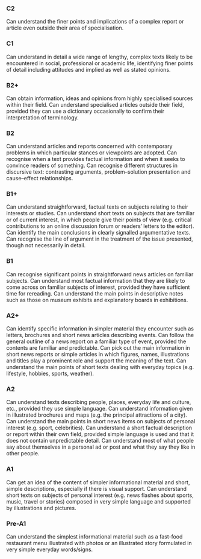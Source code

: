 ### C2
Can understand the finer points and implications of a complex report or article even outside their area of specialisation.
### C1
Can understand in detail a wide range of lengthy, complex texts likely to be encountered in social, professional or academic life, identifying finer points of detail including attitudes and implied as well as stated opinions.
### B2+
Can obtain information, ideas and opinions from highly specialised sources within their field.
Can understand specialised articles outside their field, provided they can use a dictionary occasionally to confirm their interpretation of terminology.
### B2
Can understand articles and reports concerned with contemporary problems in which particular stances or viewpoints are adopted.
Can recognise when a text provides factual information and when it seeks to convince readers of something.
Can recognise different structures in discursive text: contrasting arguments, problem–solution presentation and cause–effect relationships.
### B1+
Can understand straightforward, factual texts on subjects relating to their interests or studies.
Can understand short texts on subjects that are familiar or of current interest, in which people give their points of view (e.g. critical contributions to an online discussion forum or readers’ letters to the editor).
Can identify the main conclusions in clearly signalled argumentative texts.
Can recognise the line of argument in the treatment of the issue presented, though not necessarily in detail.
### B1
Can recognise significant points in straightforward news articles on familiar subjects.
Can understand most factual information that they are likely to come across on familiar subjects of interest, provided they have sufficient time for rereading.
Can understand the main points in descriptive notes such as those on museum exhibits and explanatory boards in exhibitions.
### A2+
Can identify specific information in simpler material they encounter such as letters, brochures and short news articles describing events.
Can follow the general outline of a news report on a familiar type of event, provided the contents are familiar and predictable.
Can pick out the main information in short news reports or simple articles in which figures, names, illustrations and titles play a prominent role and support the meaning of the text.
Can understand the main points of short texts dealing with everyday topics (e.g. lifestyle, hobbies, sports, weather).
### A2
Can understand texts describing people, places, everyday life and culture, etc., provided they use simple language.
Can understand information given in illustrated brochures and maps (e.g. the principal attractions of a city).
Can understand the main points in short news items on subjects of personal interest (e.g. sport, celebrities).
Can understand a short factual description or report within their own field, provided simple language is used and that it does not contain unpredictable detail.
Can understand most of what people say about themselves in a personal ad or post and what they say they like in other people.
### A1
Can get an idea of the content of simpler informational material and short, simple descriptions, especially if there is visual support.
Can understand short texts on subjects of personal interest (e.g. news flashes about sports, music, travel or stories) composed in very simple language and supported by illustrations and pictures.
### Pre-A1
Can understand the simplest informational material such as a fast-food restaurant menu illustrated with photos or an illustrated story formulated in very simple everyday words/signs.